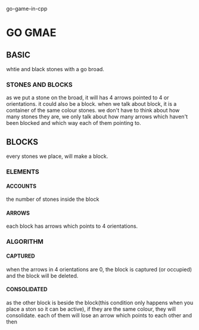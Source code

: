  go-game-in-cpp
# GO GMAE
## BASIC
whtie and black stones with a go broad.
### STONES AND BLOCKS
as we put a stone on the broad, it will has 4 arrows pointed to 4 or orientations.
it could also be a block.
when we talk about block, it is a container of the same colour stones. 
we don't have to think about how many stones they are, we only talk about how many arrows which haven't been blocked and which way each of them pointing to.
## BLOCKS
every stones we place, will make a block. 
### ELEMENTS
#### ACCOUNTS
the number of stones inside the block
#### ARROWS
each block has arrows which points to 4 orientations.
### ALGORITHM
#### CAPTURED
when the arrows in 4 orientations are 0, the block is captured (or occupied) and the block will be deleted.
#### CONSOLIDATED
as the other block is beside the block(this condition only happens when you place a ston so it can be active), if they are the same colour, they will consolidate.
each of them will lose an arrow which points to each other and then 